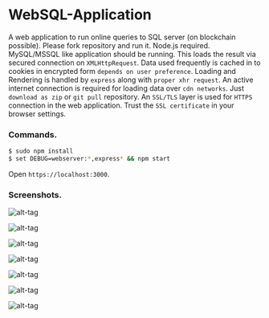 # WebSQL-Application

A web application to run online queries to SQL server (on blockchain possible). Please fork repository and run it. Node.js required. MySQL/MSSQL like application should be running. This loads the result via secured connection on ```XMLHttpRequest```. Data used frequently is cached in to cookies in encrypted form ```depends on user preference```. Loading and Rendering is handled by ```express``` along with ```proper xhr request```. An active internet connection is required for loading data over ```cdn networks```. Just ```download as zip``` or ```git pull``` repository. An ```SSL/TLS``` layer is used for ```HTTPS``` connection in the web application. Trust the ```SSL certificate``` in your browser settings. 

### Commands.

```bash
$ sudo npm install
$ set DEBUG=webserver:*,express* && npm start 
```
Open ```https://localhost:3000```.


### Screenshots.

![alt-tag](https://raw.githubusercontent.com/SpawnTree/IPFS-SQL-Fork/master/dialog.JPG)

![alt-tag](https://raw.githubusercontent.com/SpawnTree/IPFS-SQL-Fork/master/Full-Version.JPG)

![alt-tag](https://raw.githubusercontent.com/SpawnTree/IPFS-SQL-Fork/master/loading.JPG)

![alt-tag](https://raw.githubusercontent.com/SpawnTree/IPFS-SQL-Fork/master/secure_ssl.JPG)

![alt-tag](https://raw.githubusercontent.com/SpawnTree/IPFS-SQL-Fork/master/data_entry.JPG)

![alt-tag](https://raw.githubusercontent.com/SpawnTree/IPFS-SQL-Fork/master/Updated.JPG)

![alt-tag](https://raw.githubusercontent.com/SpawnTree/IPFS-SQL-Fork/master/result.JPG)
